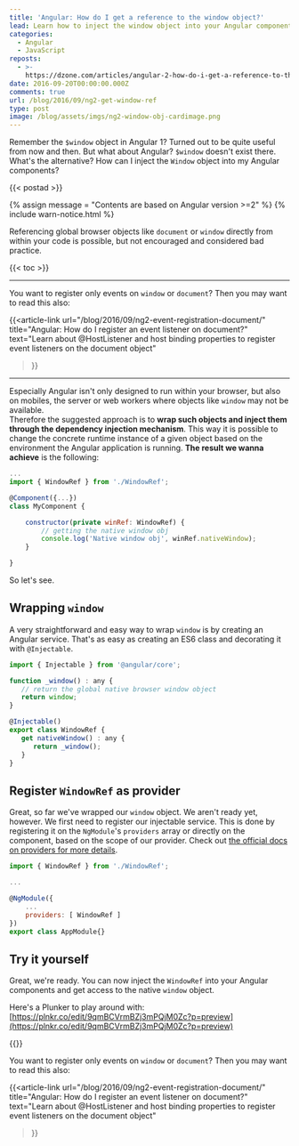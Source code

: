 ```yaml
---
title: 'Angular: How do I get a reference to the window object?'
lead: Learn how to inject the window object into your Angular components
categories:
  - Angular
  - JavaScript
reposts:
  - >-
    https://dzone.com/articles/angular-2-how-do-i-get-a-reference-to-the-window-o
date: 2016-09-20T00:00:00.000Z
comments: true
url: /blog/2016/09/ng2-get-window-ref
type: post
image: /blog/assets/imgs/ng2-window-obj-cardimage.png
---
```


<div class="article-intro">
	Remember the <code>$window</code> object in Angular 1? Turned out to be quite useful from now and then. But what about Angular? <code>$window</code> doesn't exist there. What's the alternative? How can I inject the <code>Window</code> object into my Angular components?
</div>

{{< postad >}}

{% assign message = "Contents are based on Angular version >=2" %}
{% include warn-notice.html %}

Referencing global browser objects like `document` or `window` directly from within your code is possible, but not encouraged and considered bad practice. 

{{< toc >}}

---

You want to register only events on `window` or `document`? Then  you may want to read this also:

{{<article-link
  url="/blog/2016/09/ng2-event-registration-document/"
  title="Angular: How do I register an event listener on document?"
  text="Learn about @HostListener and host binding properties to register event listeners on the document object"
>}}

---

Especially Angular isn't only designed to run within your browser, but also on mobiles, the server or web workers where objects like `window` may not be available.  
Therefore the suggested approach is to **wrap such objects and inject them through the dependency injection mechanism**. This way it is possible to change the concrete runtime instance of a given object based on the environment the Angular application is running. **The result we wanna achieve** is the following:

```javascript
...
import { WindowRef } from './WindowRef';

@Component({...})
class MyComponent {

    constructor(private winRef: WindowRef) {
        // getting the native window obj
        console.log('Native window obj', winRef.nativeWindow);
    }

}

```

So let's see.

## Wrapping `window`

A very straightforward and easy way to wrap `window` is by creating an Angular service. That's as easy as creating an ES6 class and decorating it with `@Injectable`.

```javascript
import { Injectable } from '@angular/core';

function _window() : any {
   // return the global native browser window object
   return window;
}

@Injectable()
export class WindowRef {
   get nativeWindow() : any {
      return _window();
   }
}
```


## Register `WindowRef` as provider

Great, so far we've wrapped our `window` object. We aren't ready yet, however. We first need to register our injectable service. This is done by registering it on the `NgModule`'s `providers` array or directly on the component, based on the scope of our provider. Check out [the official docs on providers for more details](https://angular.io/docs/ts/latest/guide/dependency-injection.html).

```javascript
import { WindowRef } from './WindowRef';

...

@NgModule({
    ...
    providers: [ WindowRef ]
})
export class AppModule{}
```

## Try it yourself

Great, we're ready. You can now inject the `WindowRef` into your Angular components and get access to the native `window` object.

Here's a Plunker to play around with: [https://plnkr.co/edit/9qmBCVrmBZj3mPQjM0Zc?p=preview](https://plnkr.co/edit/9qmBCVrmBZj3mPQjM0Zc?p=preview)

{{<plunker plunker_url="https://embed.plnkr.co/9qmBCVrmBZj3mPQjM0Zc/">}}
 

You want to register only events on `window` or `document`? Then  you may want to read this also:

{{<article-link
  url="/blog/2016/09/ng2-event-registration-document/"
  title="Angular: How do I register an event listener on document?"
  text="Learn about @HostListener and host binding properties to register event listeners on the document object"
>}}

